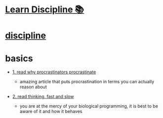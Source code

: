 # [Learn Discipline 📚](https://my.mindnode.com/f8pTkYqMzpVX2oMQQMmTUvyAeaPy9vET2MMp8tZx)

# [discipline](http://www.wikiwand.com/en/Discipline)


# basics


- [1. read why procrastinators procrastinate](http://waitbutwhy.com/2013/10/why-procrastinators-procrastinate.html)
  - amazing article that puts procrastination in terms you can actually reason about

- [2. read thinking, fast and slow](https://www.goodreads.com/book/show/11468377-thinking-fast-and-slow)
  - you are at the mercy of your biological programming, it is best to be aware of it and how it behaves



